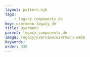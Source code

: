 ```yaml
---
layout: pattern.njk
tags: 
    - legacy_components_de
key: usermenu-legacy_de
title: Usermenu
parent: legacy_components_de
image: legacy/overview/usermenu.webp
keywords: 
order: 330
---
```


